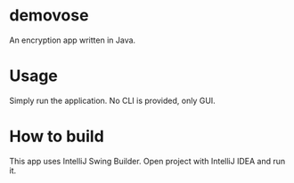 # demovose
An encryption app written in Java.
# Usage
Simply run the application. No CLI is provided, only GUI.
# How to build
This app uses IntelliJ Swing Builder. Open project with IntelliJ IDEA and run it.

